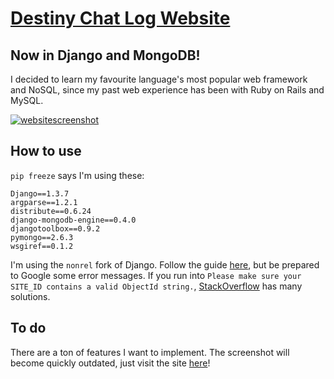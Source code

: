 # [Destiny Chat Log Website](http://ec2-54-241-15-193.us-west-1.compute.amazonaws.com:8080/)
## Now in Django and MongoDB!

I decided to learn my favourite language's most popular web framework and NoSQL, since my past web experience has been with Ruby on Rails and MySQL.

[![websitescreenshot](https://raw.github.com/dharmaturtle/DestinyChatLogWebsite/master/screenshot.PNG)](http://ec2-54-241-15-193.us-west-1.compute.amazonaws.com:8080/)

## How to use

`pip freeze` says I'm using these:

    Django==1.3.7
    argparse==1.2.1
    distribute==0.6.24
    django-mongodb-engine==0.4.0
    djangotoolbox==0.9.2
    pymongo==2.6.3
    wsgiref==0.1.2

I'm using the `nonrel` fork of Django. Follow the guide [here](http://django-mongodb-engine.readthedocs.org/en/latest/topics/setup.html), but be prepared to Google some error messages. If you run into `Please make sure your SITE_ID contains a valid ObjectId string.`, [StackOverflow](http://stackoverflow.com/questions/8819456/django-mongodb-engine-error-when-running-tellsiteid/19509204#19509204) has many solutions.

## To do

There are a ton of features I want to implement. The screenshot will become quickly outdated, just visit the site [here](http://ec2-54-241-15-193.us-west-1.compute.amazonaws.com:8080/)!